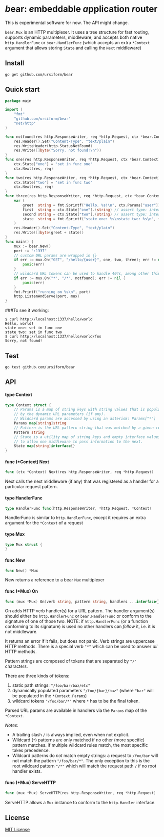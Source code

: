 # *b*ear: *e*mbeddable *a*pplication *r*outer
This is experimental software for now. The API might change.

`bear.Mux` is an HTTP multiplexer. It uses a tree structure for fast routing, supports dynamic parameters, middleware,
and accepts both native `http.HandlerFunc` or `bear.HandlerFunc` (which accepts an extra `*Context` argument that allows
storing `State` and calling the `Next` middleware)

## Install
```
go get github.com/ursiform/bear
```

## Quick start
```go
package main

import (
    "fmt"
    "github.com/ursiform/bear"
    "net/http"
)

func notfound(res http.ResponseWriter, req *http.Request, ctx *bear.Context) {
    res.Header().Set("Content-Type", "text/plain")
    res.WriteHeader(http.StatusNotFound)
    res.Write([]byte("Sorry, not found!\n"))
}
func one(res http.ResponseWriter, req *http.Request, ctx *bear.Context) {
    ctx.State["one"] = "set in func one"
    ctx.Next(res, req)
}
func two(res http.ResponseWriter, req *http.Request, ctx *bear.Context) {
    ctx.State["two"] = "set in func two"
    ctx.Next(res, req)
}
func three(res http.ResponseWriter, req *http.Request, ctx *bear.Context) {
    var (
        greet  string = fmt.Sprintf("Hello, %s!\n", ctx.Params["user"])
        first  string = ctx.State["one"].(string) // assert type: interface{} as string
        second string = ctx.State["two"].(string) // assert type: interface{} as string
        state  string = fmt.Sprintf("state one: %s\nstate two: %s\n", first, second)
    )
    res.Header().Set("Content-Type", "text/plain")
    res.Write([]byte(greet + state))
}
func main() {
    mux := bear.New()
    port := ":1337"
    // custom URL params are wrapped in {}
    if err := mux.On("GET", "/hello/{user}", one, two, three); err != nil {
        panic(err)
    }
    // wildcard URL tokens can be used to handle 404s, among other things
    if err := mux.On("*", "/*", notfound); err != nil {
        panic(err)
    }
    fmt.Printf("running on %s\n", port)
    http.ListenAndServe(port, mux)
}
```
###To see it working:
```
$ curl http://localhost:1337/hello/world
Hello, world!
state one: set in func one
state two: set in func two
$ curl http://localhost:1337/hello/world/foo
Sorry, not found!
```

## Test
    go test github.com/ursiform/bear

## API

#### type Context

```go
type Context struct {
    // Params is a map of string keys with string values that is populated
    // by the dynamic URL parameters (if any).
    // Wildcard params are accessed by using an asterisk: Params["*"]
    Params map[string]string
    // Pattern is the URL pattern string that was matched by a given request
    Pattern string
    // State is a utility map of string keys and empty interface values
    // to allow one middleware to pass information to the next.
    State map[string]interface{}
}
```


#### func (*Context) Next

```go
func (ctx *Context) Next(res http.ResponseWriter, req *http.Request)
```
Next calls the next middleware (if any) that was registered as a handler for a
particular request pattern.

#### type HandlerFunc

```go
type HandlerFunc func(http.ResponseWriter, *http.Request, *Context)
```

HandlerFunc is similar to `http.HandlerFunc`, except it requires an extra
argument for the `*Context` of a request

#### type Mux

```go
type Mux struct {
}
```


#### func New

```go
func New() *Mux
```
New returns a reference to a bear `Mux` multiplexer

#### func (*Mux) On

```go
func (mux *Mux) On(verb string, pattern string, handlers ...interface{}) error
```
On adds HTTP verb handler(s) for a URL pattern. The handler argument(s) should
either be `http.HandlerFunc` or `bear.HandlerFunc` or conform to the signature
of one of those two. NOTE: if `http.HandlerFunc` (or a function conforming to
its signature) is used no other handlers can *follow* it, i.e. it is not
middleware.

It returns an error if it fails, but does not panic. Verb strings are uppercase
HTTP methods. There is a special verb `"*"` which can be used to answer *all*
HTTP methods.

Pattern strings are composed of tokens that are separated by `"/"`
characters.

There are three kinds of tokens:

1. static path strings: `"/foo/bar/baz/etc"`
2. dynamically populated parameters `"/foo/{bar}/baz"` (where `"bar"` will be populated in the `*Context.Params`)
3. wildcard tokens `"/foo/bar/*"` where `*` has to be the final token.

Parsed URL params are available in handlers via the `Params` map of the `*Context`.

*Notes:*

* A trailing slash `/` is always implied, even when not explicit.
* Wildcard (`*`) patterns are only matched if no other (more specific)
pattern matches. If multiple wildcard rules match, the most specific takes
precedence.
* Wildcard patterns do *not* match empty strings: a request to `/foo/bar` will
not match the pattern `"/foo/bar/*"`. The only exception to this is the root
wildcard pattern `"/*"` which will match the request path `/` if no root
handler exists.

#### func (*Mux) ServeHTTP

```go
func (mux *Mux) ServeHTTP(res http.ResponseWriter, req *http.Request)
```
ServeHTTP allows a `Mux` instance to conform to the `http.Handler` interface.

## License
[MIT License](LICENSE)